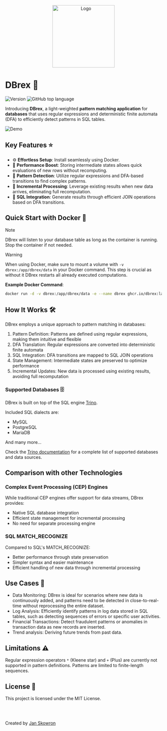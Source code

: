 <div align="center">
  <a href="https://github.com/FrameworkV/FoodFusionAI">
    <img src="https://github.com/user-attachments/assets/ef557a6f-0644-4e7c-b8d4-a11da164d30b" alt="Logo" width="200" height="200">
  </a>
</div>

# DBrex 👋

![Version](https://img.shields.io/github/v/release/JanSkn/complex-row-pattern)
![GitHub top language](https://img.shields.io/github/languages/top/janskn/complex-row-pattern)

Introducing **DBrex**, a light-weighted **pattern matching application** for **databases** that uses regular expressions and deterministic finite automata (DFA) to efficiently detect patterns in SQL tables.

![Demo](./demo.gif)

## Key Features ⭐

- ⚙️ **Effortless Setup**: Install seamlessly using Docker.
- 🚀 **Performance Boost**: Storing intermediate states allows quick evaluations of new rows without recomputing. 
- 🎯 **Pattern Detection**: Utilize regular expressions and DFA-based transitions to find complex patterns.
- 🔄 **Incremental Processing**: Leverage existing results when new data arrives, eliminating full recomputation.
- 🤝 **SQL Integration**: Generate results through efficient JOIN operations based on DFA transitions.

## Quick Start with Docker 🐳

> [!NOTE]
> DBrex will listen to your database table as long as the container is running. Stop the container if not needed.

> [!WARNING]
> When using Docker, make sure to mount a volume with `-v dbrex:/app/dbrex/data` in your Docker command. This step is crucial as without it DBrex restarts all already executed computations.

**Example Docker Command**:

```bash
docker run -d -v dbrex:/app/dbrex/data -e --name dbrex ghcr.io/dbrex:latest ...(variables)
```

## How It Works 🛠️

DBrex employs a unique approach to pattern matching in databases:

1. Pattern Definition: Patterns are defined using regular expressions, making them intuitive and flexible
2. DFA Translation: Regular expressions are converted into deterministic finite automata
3. SQL Integration: DFA transitions are mapped to SQL JOIN operations
4. State Management: Intermediate states are preserved to optimize performance
5. Incremental Updates: New data is processed using existing results, avoiding full recomputation

### Supported Databases 🗄️
DBrex is built on top of the SQL engine [Trino](https://trino.io).

Included SQL dialects are:

- MySQL
- PostgreSQL
- MariaDB

And many more...

Check the [Trino documentation](https://trino.io/ecosystem/data-source.html) for a complete list of supported databases and data sources. 

## Comparison with other Technologies

### Complex Event Processing (CEP) Engines
While traditional CEP engines offer support for data streams, DBrex provides:

- Native SQL database integration
- Efficient state management for incremental processing
- No need for separate processing engine

### SQL MATCH_RECOGNIZE
Compared to SQL's MATCH_RECOGNIZE:

- Better performance through state preservation
- Simpler syntax and easier maintenance
- Efficient handling of new data through incremental processing

## Use Cases 🎯

- Data Monitoring: DBrex is ideal for scenarios where new data is continuously added, and patterns need to be detected in close-to-real-time without reprocessing the entire dataset.
- Log Analysis: Efficiently identify patterns in log data stored in SQL tables, such as detecting sequences of errors or specific user activities.
- Financial Transactions: Detect fraudulent patterns or anomalies in transaction data as new records are inserted.
- Trend analysis: Deriving future trends from past data.

## Limitations ⚠️

Regular expression operators `*` (Kleene star) and `+` (Plus) are currently not supported in pattern definitions.
Patterns are limited to finite-length sequences.

## License 📜

This project is licensed under the MIT License.

<br><br>

Created by [Jan Skowron](https://github.com/janskn)
